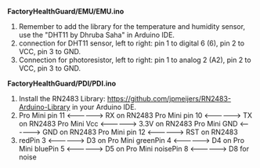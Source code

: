 **FactoryHealthGuard/EMU/EMU.ino**

1. Remember to add the library for the temperature and humidity sensor, use the "DHT11 by Dhruba Saha" in Arduino IDE.
2. connection for DHT11 sensor, left to right: pin 1 to digital 6 (6), pin 2 to VCC, pin 3 to GND.
3. Connection for photoresistor, left to right: pin 1 to analog 2 (A2), pin 2 to VCC, pin 3 to GND.

**FactoryHealthGuard/PDI/PDI.ino**

1. Install the RN2483 Library: https://github.com/jpmeijers/RN2483-Arduino-Library in your Arduino IDE.
2. Pro Mini pin 11 <------> RX on RN2483
Pro Mini pin 10 <------> TX on RN2483
Pro Mini Vcc <------> 3.3V on RN2483
Pro Mini GND <------> GND on RN2483
Pro Mini pin 12 <------> RST on RN2483
3. redPin  3  <------> D3 on Pro Mini
greenPin  4  <------> D4 on Pro Mini
bluePin  5  <------> D5 on Pro Mini
noisePin  8  <------> D8 for noise

